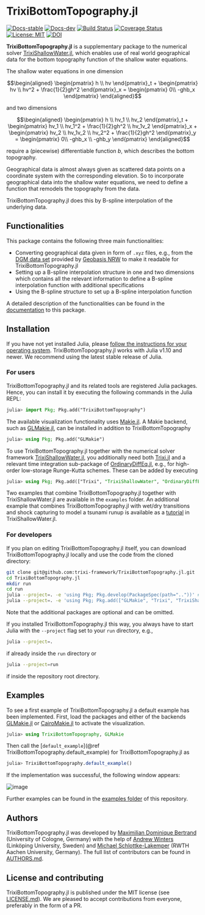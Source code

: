 # TrixiBottomTopography.jl
[![Docs-stable](https://img.shields.io/badge/docs-stable-blue.svg)](https://trixi-framework.github.io/TrixiBottomTopography.jl/stable)
[![Docs-dev](https://img.shields.io/badge/docs-dev-blue.svg)](https://trixi-framework.github.io/TrixiBottomTopography.jl/dev/)
[![Build Status](https://github.com/trixi-framework/TrixiBottomTopography.jl/actions/workflows/ci.yml/badge.svg)](https://github.com/trixi-framework/TrixiBottomTopography.jl/actions/workflows/ci.yml)
[![Coverage Status](https://coveralls.io/repos/github/trixi-framework/TrixiBottomTopography.jl/badge.svg?branch=main)](https://coveralls.io/github/trixi-framework/TrixiBottomTopography.jl?branch=main)
[![License: MIT](https://img.shields.io/badge/License-MIT-success.svg)](https://opensource.org/licenses/MIT)
[![DOI](https://zenodo.org/badge/DOI/10.5281/zenodo.15122147.svg)](https://doi.org/10.5281/zenodo.15122147)

**TrixiBottomTopography.jl** is a supplementary package to the numerical solver [TrixiShallowWater.jl](https://github.com/trixi-framework/TrixiShallowWater.jl), which enables use of real world geographical data for the bottom topography function of the shallow water equations.

The shallow water equations in one dimension
```math
\begin{aligned}
\begin{pmatrix} h \\ hv \end{pmatrix}_t
+ \begin{pmatrix} hv \\ hv^2 + \frac{1}{2}gh^2 \end{pmatrix}_x
= \begin{pmatrix} 0\\ -ghb_x \end{pmatrix}
\end{aligned}
```
and two dimensions
```math
\begin{aligned}
\begin{pmatrix} h \\ hv_1 \\ hv_2 \end{pmatrix}_t
+ \begin{pmatrix} hv_1 \\ hv_1^2 + \frac{1}{2}gh^2 \\ hv_1v_2 \end{pmatrix}_x
+ \begin{pmatrix} hv_2 \\ hv_1v_2 \\ hv_2^2 + \frac{1}{2}gh^2  \end{pmatrix}_y
= \begin{pmatrix} 0\\ -ghb_x \\ -ghb_y \end{pmatrix}
\end{aligned}
```
require a (piecewise) differentiable function $b$, which describes the bottom topography.

Geographical data is almost always given as scattered data points on a coordinate system with the corresponding elevation. So to incorporate geographical data into the shallow water equations, we need to define a function that remodels the topography from the data.

TrixiBottomTopography.jl does this by B-spline interpolation of the underlying data.

## Functionalities

This package contains the following three main functionalities:
- Converting geographical data given in form of `.xyz` files, e.g., from the [DGM data set](https://www.opengeodata.nrw.de/produkte/geobasis/hm/) provided by [Geobasis NRW](https://www.bezreg-koeln.nrw.de/geobasis-nrw) to make it readable for TrixiBottomTopography.jl
- Setting up a B-spline interpolation structure in one and two dimensions which contains all the relevant information to define a B-spline interpolation function with additional specifications
- Using the B-spline structure to set up a B-spline interpolation function

A detailed description of the functionalities can be found in the [documentation](https://trixi-framework.github.io/TrixiBottomTopography.jl/stable/) to this package.

## Installation
If you have not yet installed Julia, please [follow the instructions for your
operating system](https://julialang.org/downloads/platform/). TrixiBottomTopography.jl works
with Julia v1.10 and newer. We recommend using the latest stable release of Julia.

### For users
TrixiBottomTopography.jl and its related tools are registered Julia packages. Hence, you
can install it by executing the following commands in the Julia REPL:
```julia
julia> import Pkg; Pkg.add("TrixiBottomTopography")
```

The available visualization functionality uses [Makie.jl](https://github.com/JuliaPlots/Makie.jl/).
A Makie backend, such as [GLMakie.jl](https://github.com/JuliaPlots/GLMakie.jl/), can
be installed in addition to TrixiBottomTopography
```julia
julia> using Pkg; Pkg.add("GLMakie")
```

To use TrixiBottomTopography.jl together with the numerical solver framework [TrixiShallowWater.jl](https://github.com/trixi-framework/TrixiShallowWater.jl),
you additionally need both [Trixi.jl](https://github.com/trixi-framework/Trixi.jl)
and a relevant time integration sub-package of
[OrdinaryDiffEq.jl](https://github.com/SciML/OrdinaryDiffEq.jl), e.g.,
for high-order low-storage Runge-Kutta schemes. These can be added
by executing
```julia
julia> using Pkg; Pkg.add(["Trixi", "TrixiShallowWater", "OrdinaryDiffEqLowStorageRK"])
```
Two examples that combine TrixiBottomTopography.jl together with TrixiShallowWater.jl
are available in the `examples` folder.
An additional example that combines TrixiBottomTopography.jl with wet/dry transitions and
shock capturing to model a tsunami runup is available as a
[tutorial](https://trixi-framework.github.io/TrixiShallowWater.jl/stable/tutorials/elixir_shallowwater_monai_tsunami/)
in TrixiShallowWater.jl.

### For developers
If you plan on editing TrixiBottomTopography.jl itself, you can download TrixiBottomTopography.jl
locally and use the code from the cloned directory:
```bash
git clone git@github.com:trixi-framework/TrixiBottomTopography.jl.git
cd TrixiBottomTopography.jl
mkdir run
cd run
julia --project=. -e 'using Pkg; Pkg.develop(PackageSpec(path=".."))' # Install local TrixiBottomTopography.jl clone
julia --project=. -e 'using Pkg; Pkg.add(["GLMakie", "Trixi", "TrixiShallowWater", "OrdinaryDiffEqLowStorageRK"])' # Install additional packages
```
Note that the additional packages are optional and can be omitted.

If you installed TrixiBottomTopography.jl this way, you always have to start Julia with the `--project`
flag set to your `run` directory, e.g.,
```bash
julia --project=.
```
if already inside the `run` directory or
```bash
julia --project=run
```
if inside the repository root directory.

## Examples

To see a first example of TrixiBottomTopography.jl a default example has been implemented.
First, load the packages and either of the backends
[GLMakie.jl](https://docs.makie.org/stable/explanations/backends/glmakie)
or [CairoMakie.jl](https://docs.makie.org/v0.22/explanations/backends/cairomakie)
to activate the visualization.
```julia
julia> using TrixiBottomTopography, GLMakie
```
Then call the [`default_example`](@ref TrixiBottomTopography.default_example) for TrixiBottomTopography.jl as
```julia
julia> TrixiBottomTopography.default_example()
```
If the implementation was successful, the following window appears:

![image](https://github.com/user-attachments/assets/1203483a-b414-45b1-a69a-c6e284eeb0c2)

Further examples can be found in the [examples folder](https://github.com/trixi-framework/TrixiBottomTopography.jl/tree/main/examples) of this repository.

## Authors
TrixiBottomTopography.jl was developed by [Maximilian Dominique Bertrand](https://github.com/maxbertrand1996) (University of Cologne, Germany) with the help of [Andrew Winters](https://liu.se/en/employee/andwi94) (Linköping University, Sweden) and [Michael Schlottke-Lakemper](https://lakemper.eu/) (RWTH Aachen University, Germany).
The full list of contributors can be found in [AUTHORS.md](AUTHORS.md).

## License and contributing
TrixiBottomTopography.jl is published under the MIT license (see [LICENSE.md](LICENSE.md)).
We are pleased to accept contributions from everyone, preferably in the form of a PR.